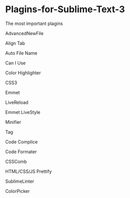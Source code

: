 # Plagins-for-Sublime-Text-3
The most important plagins


AdvancedNewFile

Align Tab

Auto File Name 

Can I Use

Color Highlighter

CSS3

Emmet

LiveReload

Emmet LiveStyle

Minifier

Tag

Code Complice

Code Formater

CSSComb

HTML/CSS/JS Prettify

SublimeLinter

ColorPicker




